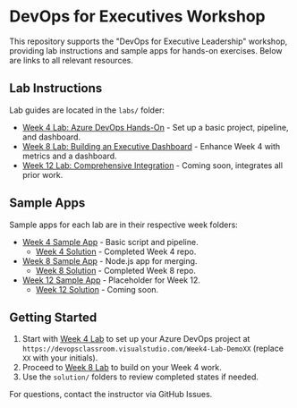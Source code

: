 # DevOps for Executives Workshop

This repository supports the "DevOps for Executive Leadership" workshop, providing lab instructions and sample apps for hands-on exercises. Below are links to all relevant resources.

## Lab Instructions
Lab guides are located in the `labs/` folder:
- [Week 4 Lab: Azure DevOps Hands-On](https://github.com/ProDataMan/DevOpsForExecutives/blob/main/labs/Week4Lab.md) - Set up a basic project, pipeline, and dashboard.
- [Week 8 Lab: Building an Executive Dashboard](https://github.com/ProDataMan/DevOpsForExecutives/blob/main/labs/Week8Lab.md) - Enhance Week 4 with metrics and a dashboard.
- [Week 12 Lab: Comprehensive Integration](https://github.com/ProDataMan/DevOpsForExecutives/blob/main/labs/Week12Lab.md) - Coming soon, integrates all prior work.

## Sample Apps
Sample apps for each lab are in their respective week folders:
- [Week 4 Sample App](https://github.com/ProDataMan/DevOpsForExecutives/tree/main/week4) - Basic script and pipeline.
  - [Week 4 Solution](https://github.com/ProDataMan/DevOpsForExecutives/tree/main/Week4/Solution) - Completed Week 4 repo.
- [Week 8 Sample App](https://github.com/ProDataMan/DevOpsForExecutives/tree/main/week8) - Node.js app for merging.
  - [Week 8 Solution](https://github.com/ProDataMan/DevOpsForExecutives/tree/main/week8/solution) - Completed Week 8 repo.
- [Week 12 Sample App](https://github.com/ProDataMan/DevOpsForExecutives/tree/main/week12) - Placeholder for Week 12.
  - [Week 12 Solution](https://github.com/ProDataMan/DevOpsForExecutives/tree/main/week12/solution) - Coming soon.

## Getting Started
1. Start with [Week 4 Lab](https://github.com/ProDataMan/DevOpsForExecutives/blob/main/labs/Week4Lab.md) to set up your Azure DevOps project at `https://devopsclassroom.visualstudio.com/Week4-Lab-DemoXX` (replace `XX` with your initials).
2. Proceed to [Week 8 Lab](https://github.com/ProDataMan/DevOpsForExecutives/blob/main/labs/Week8Lab.md) to build on your Week 4 work.
3. Use the `solution/` folders to review completed states if needed.

For questions, contact the instructor via GitHub Issues.
```
